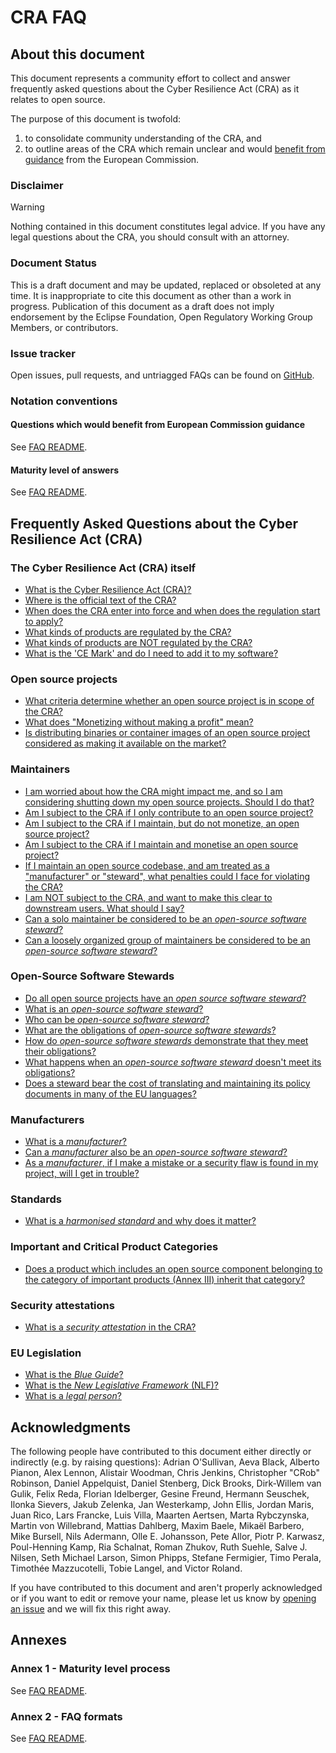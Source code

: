 # CRA FAQ

## About this document

This document represents a community effort to collect and answer frequently asked questions about the Cyber Resilience Act (CRA) as it relates to open source. 

The purpose of this document is twofold:

1. to consolidate community understanding of the CRA, and
2. to outline areas of the CRA which remain unclear and would [benefit from guidance][] from the European Commission.

### Disclaimer

> [!WARNING]
> Nothing contained in this document constitutes legal advice. If you have any legal questions about the CRA, you should consult with an attorney.

### Document Status

This is a draft document and may be updated, replaced or obsoleted at any time. It is inappropriate to cite this document as other than a work in progress. Publication of this document as a draft does not imply endorsement by the Eclipse Foundation, Open Regulatory Working Group Members, or contributors.

### Issue tracker

Open issues, pull requests, and untriagged FAQs can be found on [GitHub](https://github.com/orcwg/cra-hub/labels/FAQ).

### Notation conventions

#### Questions which would benefit from European Commission guidance

See [FAQ README][].

#### Maturity level of answers

See [FAQ README][].

## Frequently Asked Questions about the Cyber Resilience Act (CRA)

### The Cyber Resilience Act (CRA) itself

* [What is the Cyber Resilience Act (CRA)?](https://cra.orcwg.org/faq/cra-itself/cra/) <a name="q-what-is-the-cyber-resilience-act-cra"></a><a name="faq-tmp-154"></a>
* [Where is the official text of the CRA?](https://cra.orcwg.org/faq/cra-itself/text/) <a name="q-where-is-the-official-text-of-the-cra"></a><a name="faq-tmp-155"></a>
* [When does the CRA enter into force and when does the regulation start to apply?](https://cra.orcwg.org/faq/cra-itself/timeline/) <a name="q-when-does-the-cra-enter-into-force-and-when-does-the-regulation-start-to-apply"></a><a name="faq-tmp-10"></a>
* [What kinds of products are regulated by the CRA?](https://cra.orcwg.org/faq/cra-itself/scope/) <a name="q-what-is-in-scope-of-the-cra"></a><a name="faq-tmp-2"></a>
* [What kinds of products are NOT regulated by the CRA?](https://cra.orcwg.org/faq/cra-itself/out-of-scope/) <a name="q-what-is-not-in-scope-of-the-cra"></a><a name="faq-tmp-156"></a> 
* [What is the 'CE Mark' and do I need to add it to my software?](https://cra.orcwg.org/faq/cra-itself/ce-mark/) <a name="q-As-an-open-source-steward-do-i-have-to-affix-the-ce-mark"></a><a name="faq-tmp-34"></a> 


### Open source projects

* [What criteria determine whether an open source project is in scope of the CRA?](https://cra.orcwg.org/faq/projects/scope/) <a name="q-what-criteria-determine-whether-an-open-source-project-is-in-scope-of-the-cra"></a><a name="faq-tmp-124"></a>
* [What does "Monetizing without making a profit" mean?](https://cra.orcwg.org/faq/projects/monetizing/) <a name="q-what-is-monetizing"></a><a name="faq-tmp-33"></a>
* [Is distributing binaries or container images of an open source project considered as making it available on the market?](https://cra.orcwg.org/faq/projects/binaries/) <a name="q-is-distributing-binaries-or-container-images-of-an-open-source-project-considered-as-making-it-available-on-the-market"></a><a name="faq-tmp-157"></a>

### Maintainers

* [I am worried about how the CRA might impact me, and so I am considering shutting down my open source projects. Should I do that?](https://cra.orcwg.org/faq/maintainers/should-i-worry/) <a name="q-should-i-worry-about-the-CRA"></a><a name="faq-tmp-133a"></a>
* [Am I subject to the CRA if I only contribute to an open source project?](https://cra.orcwg.org/faq/maintainers/contributors/) <a name="q-am-i-subject-to-the-cra-if-i-only-contribute-to-an-open-source-project"></a><a name="faq-tmp-17"></a>
* [Am I subject to the CRA if I maintain, but do not monetize, an open source project?](https://cra.orcwg.org/faq/maintainers/no-monetization/) <a name="q-am-I-subject-if-I-dont-monetise"></a><a name="faq-tmp-133b"></a>
* [Am I subject to the CRA if I maintain and monetise an open source project?](https://cra.orcwg.org/faq/maintainers/monetization/) <a name="q-am-I-subject-if-I-do-monetise"></a><a name="faq-tmp-133c"></a>
* [If I maintain an open source codebase, and am treated as a "manufacturer" or "steward", what penalties could I face for violating the CRA?](https://cra.orcwg.org/faq/maintainers/penalties/) <a name="q-what-penalties"></a><a name="faq-tmp-133d"></a>
* [I am NOT subject to the CRA, and want to make this clear to downstream users. What should I say?](https://cra.orcwg.org/faq/maintainers/transparency/) <a name="faq-tmp-70"></a>
* [Can a solo maintainer be considered to be an _open-source software steward_?](https://cra.orcwg.org/faq/maintainers/solo-maintainer-steward/) <a name="q-can-an-solo-maintainer-be-considered-to-be-an-open-source-software-steward"></a><a name="faq-tmp-1"></a>
* [Can a loosely organized group of maintainers be considered to be an _open-source software steward_?](https://cra.orcwg.org/faq/maintainers/multiple-maintainers-steward/) <a name="q-can-a-loosely-organized-group-of-maintainers-be-considered-to-be-an-open-source-software-steward"></a><a name="faq-tmp-15"></a>

### Open-Source Software Stewards

* [Do all open source projects have an _open source software steward_?](https://cra.orcwg.org/faq/stewards/do-all-projects-have-stewards/) <a name="faq-tmp-170"></a>
* [What is an _open-source software steward_?](https://cra.orcwg.org/faq/stewards/what-is-a-steward/) <a name="q-what-is-an-open-source-software-steward"></a><a name="faq-tmp-127"></a>
* [Who can be _open-source software steward_?](https://cra.orcwg.org/faq/stewards/who-can-be-steward/)
* [What are the obligations of _open-source software stewards_?](https://cra.orcwg.org/faq/stewards/obligations/) <a name="q-what-are-the-obligations-of-open-source-software-stewards"></a><a name="faq-tmp-159"></a> 
* [How do _open-source software stewards_ demonstrate that they meet their obligations?](https://cra.orcwg.org/faq/stewards/demonstrate/) <a name="q-how-do-open-source-software-stewards-demonstrate-that-they-meet-their-obligations"></a><a name="faq-tmp-11"></a> 
* [What happens when an _open-source software steward_ doesn't meet its obligations?](https://cra.orcwg.org/faq/stewards/penalties/) <a name="q-what-happens-when-an-open-source-software-steward-doesnt-meet-its-obligations"></a><a name="faq-tmp-158"></a> 
* [Does a steward bear the cost of translating and maintaining its policy documents in many of the EU languages?](https://cra.orcwg.org/faq/stewards/translation-costs/) <a name="q-does-a-steward-bear-translation-costs-into-many-languages"></a><a name="faq-tmp-152"></a> 

### Manufacturers

* [What is a _manufacturer_?](https://cra.orcwg.org/faq/manufacturers/what-is-a-manufacturer/) <a name="q-what-is-a-manufacturer"></a><a name="faq-tmp-59"></a> 
* [Can a _manufacturer_ also be an _open-source software steward_?](https://cra.orcwg.org/faq/manufacturers/both-manufacturer-and-steward/) <a name="q-can-a-manufacturer-also-be-an-open-source-software-steward"></a><a name="faq-tmp-30"></a> 
* [As a _manufacturer_, if I make a mistake or a security flaw is found in my project, will I get in trouble?](https://cra.orcwg.org/faq/manufacturers/mistakes/)

### Standards

* [What is a _harmonised standard_ and why does it matter?](https://cra.orcwg.org/faq/standards/harmonised-standards/) <a name="q-what-is-a-harmonized-standard-and-why-does-it-matter"></a><a name="faq-tmp-56"></a> 

### Important and Critical Product Categories

* [Does a product which includes an open source component belonging to the category of important products (Annex III) inherit that category?](https://cra.orcwg.org/faq/important-and-critical-products/inheriting-product-classification/)

### Security attestations

* [What is a _security attestation_ in the CRA?](https://cra.orcwg.org/faq/attestations/what-is-a-security-attestation/) <a name="q-what-is-a-security-attestation-in-the-cra"></a><a name="faq-tmp-72"></a>

### EU Legislation

* [What is the _Blue Guide_?](https://cra.orcwg.org/faq/legislation/blue-guide/) <a name="q-what-is-the-blue-guide"></a><a name="faq-tmp-4"></a> 
* [What is the _New Legislative Framework_ (NLF)?](https://cra.orcwg.org/faq/legislation/nlf/) <a name="q-what-is-the-new-legislative-framework-nlf"></a><a name="faq-tmp-57"></a> 
* [What is a _legal person_?](https://cra.orcwg.org/faq/legislation/legal-person/) <a name="q-what-is-a-legal-person"></a><a name="faq-tmp-55"></a>

## Acknowledgments

The following people have contributed to this document either directly or indirectly (e.g. by raising questions):
Adrian O'Sullivan,
Aeva Black,
Alberto Pianon,
Alex Lennon,
Alistair Woodman,
Chris Jenkins,
Christopher "CRob" Robinson,
Daniel Appelquist,
Daniel Stenberg,
Dick Brooks,
Dirk-Willem van Gulik,
Felix Reda,
Florian Idelberger,
Gesine Freund,
Hermann Seuschek,
Ilonka Sievers,
Jakub Zelenka,
Jan Westerkamp,
John Ellis,
Jordan Maris,
Juan Rico,
Lars Francke,
Luis Villa,
Maarten Aertsen,
Marta Rybczynska,
Martin von Willebrand,
Mattias Dahlberg,
Maxim Baele,
Mikaël Barbero,
Mike Bursell,
Nils Adermann,
Olle E. Johansson,
Pete Allor,
Piotr P. Karwasz,
Poul-Henning Kamp,
Ria Schalnat,
Roman Zhukov,
Ruth Suehle,
Salve J. Nilsen,
Seth Michael Larson,
Simon Phipps,
Stefane Fermigier,
Timo Perala,
Timothée Mazzucotelli,
Tobie Langel,
and Victor Roland.

If you have contributed to this document and aren't properly acknowledged or if you want to edit or remove your name, please let us know by [opening an issue](https://github.com/orcwg/cra-hub/issues/new) and we will fix this right away.

## Annexes

### Annex 1 - Maturity level process

<a name="annex-1"></a>
See [FAQ README][].

### Annex 2 - FAQ formats

See [FAQ README][].

[FAQ README]: ./faq/README.md
[benefit from guidance]: ./faq/README.md#questions-which-would-benefit-from-european-commission-guidance

